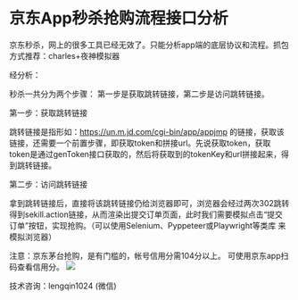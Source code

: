 # 京东App秒杀抢购流程接口分析

京东秒杀，网上的很多工具已经无效了。只能分析app端的底层协议和流程。抓包方式推荐：charles+夜神模拟器

经分析：

秒杀一共分为两个步骤：
第一步是获取跳转链接，第二步是访问跳转链接。

第一步：获取跳转链接

跳转链接是指形如：https://un.m.jd.com/cgi-bin/app/appjmp 的链接，获取该链接，还需要一个前置步骤，即获取token和拼接url。先说获取token，获取token是通过genToken接口获取的，然后将获取到的tokenKey和url拼接起来，得到跳转链接。

第二步：访问跳转链接

拿到跳转链接后，直接将该跳转链接仍给浏览器即可，浏览器会经过两次302跳转得到sekill.action链接，从而渲染出提交订单页面，此时我们需要模拟点击“提交订单”按钮，实现抢购。（可以使用Selenium、Pyppeteer或Playwright等类库 来模拟浏览器）




注意：京东茅台抢购，是有门槛的，帐号信用分需104分以上。 可使用京东app扫码查看信用分。
![](https://github.com/geeeeeeeek/jd-seckill-2022/blob/main/fenshu.jpg?raw=true)
  

技术咨询：lengqin1024 (微信)



